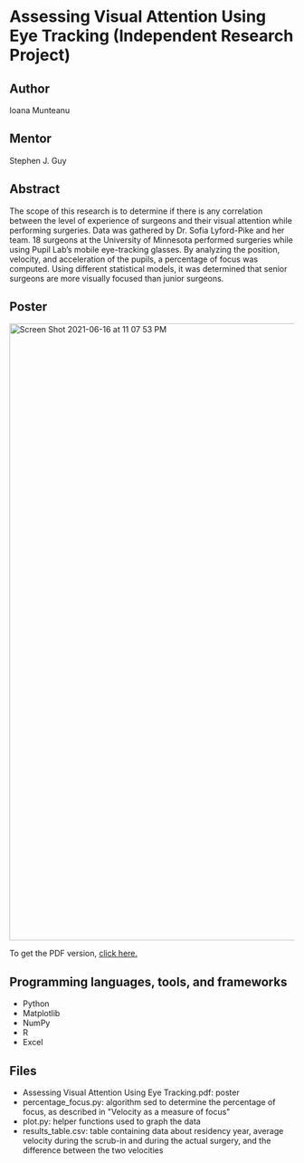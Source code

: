 # Assessing Visual Attention Using Eye Tracking (Independent Research Project)

## Author
Ioana Munteanu

## Mentor
Stephen J. Guy

## Abstract
The scope of this research is to determine if there is any correlation between the level of experience of surgeons and their visual attention while performing surgeries. Data was gathered by Dr. Sofia Lyford-Pike and her team. 18 surgeons at the University of Minnesota performed surgeries while using Pupil Lab’s mobile eye-tracking glasses. By analyzing the position, velocity, and acceleration of the pupils, a percentage of focus was computed. Using different statistical models, it was determined that senior surgeons are more visually focused than junior surgeons.

## Poster
<img width="1090" alt="Screen Shot 2021-06-16 at 11 07 53 PM" src="https://user-images.githubusercontent.com/55771175/122329866-c0186400-cef7-11eb-9236-f6e659081e86.png">

To get the PDF version, [click here.](https://conservancy.umn.edu/handle/11299/213539)

## Programming languages, tools, and frameworks
 - Python
 - Matplotlib
 - NumPy
 - R
 - Excel

## Files
- Assessing Visual Attention Using Eye Tracking.pdf: poster
- percentage_focus.py: algorithm sed to determine the percentage of focus, as described in "Velocity as a measure of focus"
- plot.py: helper functions used to graph the data
- results_table.csv: table containing data about residency year,	average velocity during the scrub-in and during the actual surgery, and	the difference between the two velocities





